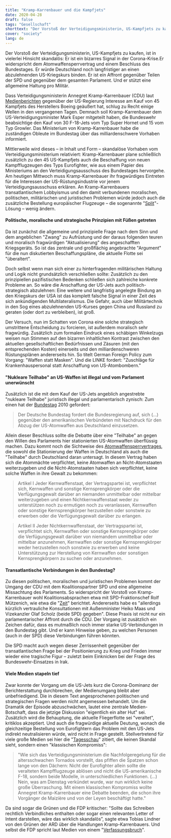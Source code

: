 ```yaml
---
title: "Kramp-Karrenbauer und die Kampfjets"
date: 2020-04-28
draft: false
tags: "Gesellschaft"
shorttext: "Der Vorstoß der Verteidigungsministerin, US-Kampfjets zu kaufen, ist in vielerlei Hinsicht skandalös: Er ist ein bizarres Signal in der Corona-Krise."
cover: "society"
lang: de
---
```


Der Vorstoß der Verteidigungsministerin, US-Kampfjets zu kaufen, ist in vielerlei Hinsicht skandalös: Er ist ein bizarres Signal in der Corona-Krise.Er widerspricht dem Atomwaffensperrvertrag und einem Beschluss des Bundestages. Er würde Deutschland noch langfristiger an einen abzulehnenden US-Kriegskurs binden. Er ist ein Affront gegenüber Teilen der SPD und gegenüber dem gesamten Parlament. Und er stützt eine allgemeine Haltung pro Militär.

Dass Verteidigungsministerin Annegret Kramp-Karrenbauer (CDU) laut [Medienberichten](https://www.zeit.de/politik/deutschland/2020-04/annegret-kramp-karrenbauer-interesse-us-kampfjets-kauf "Verteidigungsministerium beabsichtigt Kauf von 45 US-Kampfjets") gegenüber der US-Regierung Interesse am Kauf von 45 Kampfjets des Herstellers Boeing geäußert hat, schlug zu Recht einige Wellen in den vergangenen Tagen. Demnach soll Kramp-Karrenbauer dem US-Verteidigungsminister Mark Esper mitgeteilt haben, die Bundeswehr beabsichtige den Kauf von 30 F-18-Jets vom Typ Super Hornet und 15 vom Typ Growler. Das Ministerium von Kramp-Karrenbauer habe die zuständigen Obleute im Bundestag über das milliardenschwere Vorhaben informiert.

Mittlerweile wird dieses – in Inhalt und Form – skandalöse Vorhaben vom Verteidigungsministerium relativiert: Kramp-Karrenbauer plane schließlich zusätzlich zu den 45 US-Kampfjets auch die Beschaffung von neuen Kampfflugzeugen des Typs Eurofighter, wie aus einem Papier des Ministeriums an den Verteidigungsausschuss des Bundestages hervorgehe. Am heutigen Mittwoch muss Kramp-Karrenbauer ihr fragwürdiges Eintreten für die Interessen der US-Rüstungsindustrie vor jenem Verteidigungsausschuss erklären. An Kramp-Karrenbauers transatlantischem Lobbyismus und den damit verbundenen moralischen, politischen, militärischen und juristischen Problemen würde jedoch auch die zusätzliche Bestellung europäischer Flugzeuge – die sogenannte "[Split](https://www.heise.de/tp/features/Kampfflugzeuge-Kramp-Karrenbauer-fixiert-Split-Loesung-4705726.html "Kampfflugzeuge: Kramp-Karrenbauer 'fixiert' Split-Lösung")"-Lösung – wenig ändern.

#### Politische, moralische und strategische Prinzipien mit Füßen getreten

Da ist zunächst die allgemeine und prinzipielle Frage nach dem Sinn und dem angeblichen "Zwang" zu Aufrüstung und der daraus folgenden teuren und moralisch fragwürdigen "Aktualisierung" des angeschafften Kriegsgeräts. So ist das zentrale und großflächig angebrachte "Argument" für die nun diskutierten Beschaffungspläne, die aktuelle Flotte sei "überaltert".

Doch selbst wenn man sich einer zu hinterfragenden militärischen Haltung und Logik nicht grundsätzlich verschließen sollte: Zusätzlich zu den prinzipiellen pazifistischen Bedenken schließen sich zahlreiche konkrete Probleme an. So wäre die Anschaffung der US-Jets auch politisch-strategisch abzulehnen: Eine weitere und langfristig angelegte Bindung an den Kriegskurs der USA ist das komplett falsche Signal in einer Zeit des sich ankündigenden Multilateralismus. Die Gefahr, auch über Militärtechnik in den Sog eines abzulehnenden US-Kurses gegen China und Russland zu geraten (oder dort zu verbleiben), ist groß.

Der Versuch, nun im Schatten von Corona eine solche strategisch umstrittene Entscheidung zu forcieren, ist außerdem moralisch sehr fragwürdig. Zusätzlich zum formalen Eindruck eines schäbigen Winkelzugs weisen nun Stimmen auf den bizarren inhaltlichen Kontrast zwischen den aktuellen gesellschaftlichen Bedürfnissen und Zäsuren (mit den entsprechenden Kosten) einerseits und den milliardenschweren Rüstungsplänen andererseits hin. So titelt German Foreign Policy zum Vorgang: "Waffen statt Masken". Und die LINKE fordert: "Zuschläge für Krankenhauspersonal statt Anschaffung von US-Atombombern."

#### "Nukleare Teilhabe" an US-Waffen ist illegal und vom Parlament unerwünscht

Zusätzlich ist die mit dem Kauf der US-Jets angeblich angestrebte "nukleare Teilhabe" juristisch illegal und parlamentarisch zynisch: Zum einen hat der [Bundestag](/static/downloads/1701159.pdf " Deutschland muss deutliche Zeichen für eine Welt frei von Atomwaffen setzen") 2010 gefordert:

> Der Deutsche Bundestag fordert die Bundesregierung auf, sich (…) gegenüber den amerikanischen Verbündeten mit Nachdruck für den Abzug der US-Atomwaffen aus Deutschland einzusetzen.

Allein dieser Beschluss sollte die Debatte über eine "Teilhabe" an gegen den Willen des Parlaments hier stationierten US-Atomwaffen überflüssig machen. Dazu kommt noch die Sichtweise des [Atomwaffensperrvertrages](/static/downloads/NPT-Vertrag.pdf "Vertrag über die Nichtverbreitung von Kernwaffen"), die sowohl die Stationierung der Waffen in Deutschland als auch die "Teilhabe" durch Deutschland daran untersagt. In diesem Vertrag haben sich die Atommächte verpflichtet, keine Atomwaffen an Nicht-Atomstaaten weiterzugeben und die Nicht-Atomstaaten haben sich verpflichtet, keine solche Waffen in ihre Gewalt zu bekommen:

> Artikel I
> Jeder Kernwaffenstaat, der Vertragspartei ist, verpflichtet sich, Kernwaffen und sonstige Kernsprengkörper oder die Verfügungsgewalt darüber an niemanden unmittelbar oder mittelbar weiterzugeben und einen Nichtkernwaffenstaat weder zu unterstützen noch zu ermutigen noch zu veranlassen, Kernwaffen oder sonstige Kernsprengkörper herzustellen oder sonstwie zu erwerben oder die Verfügungsgewalt darüber zu erlangen.

> Artikel II
> Jeder Nichtkernwaffenstaat, der Vertragspartei ist, verpflichtet sich, Kernwaffen oder sonstige Kernsprengkörper oder die Verfügungsgewalt darüber von niemandem unmittelbar oder mittelbar anzunehmen, Kernwaffen oder sonstige Kernsprengkörper weder herzustellen noch sonstwie zu erwerben und keine Unterstützung zur Herstellung von Kernwaffen oder sonstigen Kernsprengkörpern zu suchen oder anzunehmen.

#### Transatlantische Verbindungen in den Bundestag?

Zu diesen politischen, moralischen und juristischen Problemen kommt der Umgang der CDU mit dem Koalitionspartner SPD und eine allgemeine Missachtung des Parlaments. So widerspricht der Vorstoß von Kramp-Karrenbauer wohl Koalitionsabsprachen etwa mit SPD-Fraktionschef Rolf Mützenich, wie etwa die "[Zeit](https://www.zeit.de/politik/deutschland/2020-04/annegret-kramp-karrenbauer-kampfjet-bestellung-spd-kritik-ruestungsprojekt "SPD kritisiert Kramp-Karrenbauer für Kampfjet-Bestellung")" berichtet. Andererseits habe es "allerdings kürzlich vertrauliche Konsultationen mit Außenminister Heiko Maas und Vizekanzler Olaf Scholz (beide SPD) gegeben". Diese Praxis ist nicht nur ein parlamentarischer Affront durch die CDU. Der Vorgang ist zusätzlich ein Zeichen dafür, dass es mutmaßlich noch immer starke US-Verbindungen in den Bundestag gibt. Und er kann Hinweise geben, zu welchen Personen (auch in der SPD) diese Verbindungen führen könnten.

Die SPD macht auch wegen dieser Zerrissenheit gegenüber der transatlantischen Frage bei der Positionierung zu Krieg und Frieden immer wieder eine tragische Figur – zuletzt beim Einknicken bei der Frage des Bundeswehr-Einsatzes in Irak.

#### Viele Medien stapeln tief

Zwar konnte der Vorgang um die US-Jets kurz die Corona-Dominanz der Berichterstattung durchbrechen, der Medienumgang bleibt aber unbefriedigend. Die in diesem Text angesprochenen politischen und strategischen Fragen werden nicht angemessen behandelt. Um die Dramatik der Episode abzuschwächen, lautet eine zentrale Medien-Botschaft, dass die jetzige Diskussion "eigentlich ein alter Hut" sei. Zusätzlich wird die Behauptung, die aktuelle Fliegerflotte sei "veraltet", kritiklos akzeptiert. Und auch die fragwürdige aktuelle Deutung, wonach die gleichzeitige Bestellung von Eurofightern das Problem mit den US-Jets indirekt neutralisieren würde, wird nicht in Frage gestellt. Stellvertretend für viele große Medien sei hier die "[Tagesschau](https://www.tagesschau.de/inland/bundeswehr-eurofighter-f18-103.html "Grundgesetz-Verstoß beim Kampfjet-Kauf?")" zitiert, die keinen Skandal sieht, sondern einen "klassischen Kompromiss":

> "Wie sich das Verteidigungsministerium die Nachfolgeregelung für die altersschwachen Tornados vorstellt, das pfiffen die Spatzen schon lange von den Dächern: Nicht der Eurofighter allein sollte die veralteten Kampfflugzeuge ablösen und nicht die US-amerikanische F-18, sondern beide Modelle, in unterschiedlichen Funktionen. (…) Nein, was am Dienstag verkündet wurde, war nun wirklich keine große Überraschung. Mit einem klassischen Kompromiss wollte Annegret Kramp-Karrenbauer eine Debatte beenden, die schon ihre Vorgänger de Maizière und von der Leyen beschäftigt hatte."

Da sind sogar die Grünen und die FDP kritischer: "Sollte das Schreiben rechtlich Verbindliches enthalten oder sogar einen relevanten Letter of Intent darstellen, wäre das wirklich skandalös”, sagte etwa Tobias Lindner von den Grünen der ARD über die Handlungen Kramp-Karrenbauers. Und selbst die FDP spricht laut Medien von einem "[Verfassungsbruch](https://www.stern.de/news/kramp-karrenbauer-wegen-kampfjet-deal-unter-druck---fdp-sieht-verfassungsbruch-9232776.html "Kramp-Karrenbauer wegen Kampfjet-Deal unter Druck - FDP sieht Verfassungsbruch")".
